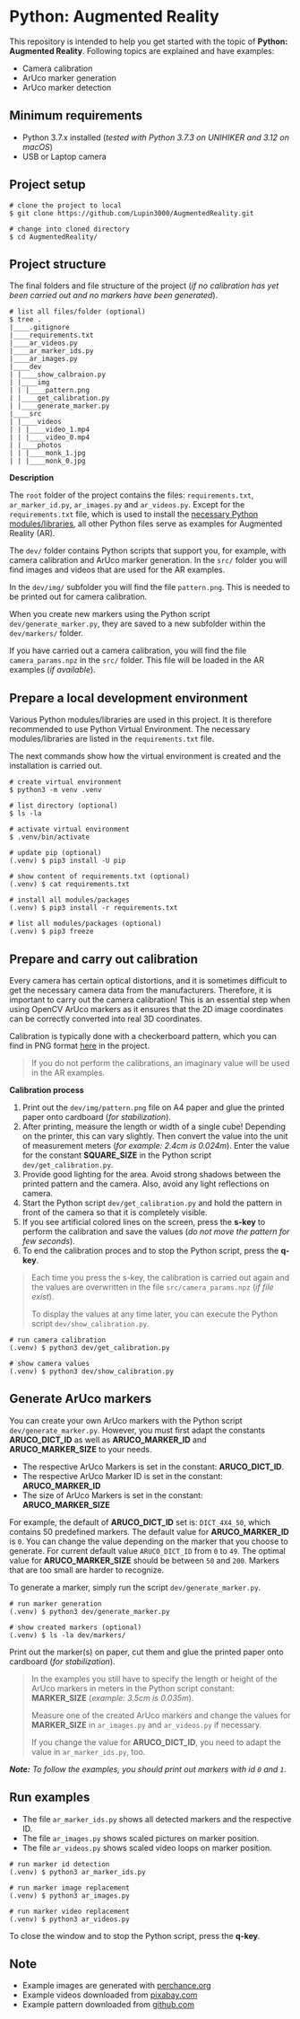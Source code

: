 # Python: Augmented Reality

This repository is intended to help you get started with the topic of **Python: Augmented Reality**. Following topics are explained and have examples:

- Camera calibration
- ArUco marker generation
- ArUco marker detection

## Minimum requirements

- Python 3.7.x installed (_tested with Python 3.7.3 on UNIHIKER and 3.12 on macOS_)
- USB or Laptop camera

## Project setup

```shell
# clone the project to local
$ git clone https://github.com/Lupin3000/AugmentedReality.git

# change into cloned directory
$ cd AugmentedReality/
```

## Project structure

The final folders and file structure of the project (_if no calibration has yet been carried out and no markers have been generated_).

```shell
# list all files/folder (optional)
$ tree .
|____.gitignore
|____requirements.txt
|____ar_videos.py
|____ar_marker_ids.py
|____ar_images.py
|____dev
| |____show_calbraion.py
| |____img
| | |____pattern.png
| |____get_calibration.py
| |____generate_marker.py
|____src
| |____videos
| | |____video_1.mp4
| | |____video_0.mp4
| |____photos
| | |____monk_1.jpg
| | |____monk_0.jpg
```

**Description**

The `root` folder of the project contains the files: `requirements.txt`, `ar_marker_id.py`, `ar_images.py` and `ar_videos.py`. Except for the `requirements.txt` file, which is used to install the [necessary Python modules/libraries](requirements.txt), all other Python files serve as examples for Augmented Reality (AR).

The `dev/` folder contains Python scripts that support you, for example, with camera calibration and ArUco marker generation. In the `src/` folder you will find images and videos that are used for the AR examples.

In the `dev/img/` subfolder you will find the file `pattern.png`. This is needed to be printed out for camera calibration.

When you create new markers using the Python script `dev/generate_marker.py`, they are saved to a new subfolder within the `dev/markers/` folder.

If you have carried out a camera calibration, you will find the file `camera_params.npz` in the `src/` folder. This file will be loaded in the AR examples (_if available_).

## Prepare a local development environment
Various Python modules/libraries are used in this project. It is therefore recommended to use Python Virtual Environment. The necessary modules/libraries are listed in the `requirements.txt` file.

The next commands show how the virtual environment is created and the installation is carried out.

```shell
# create virtual environment
$ python3 -m venv .venv

# list directory (optional)
$ ls -la

# activate virtual environment
$ .venv/bin/activate

# update pip (optional)
(.venv) $ pip3 install -U pip

# show content of requirements.txt (optional)
(.venv) $ cat requirements.txt

# install all modules/packages
(.venv) $ pip3 install -r requirements.txt

# list all modules/packages (optional)
(.venv) $ pip3 freeze
```

## Prepare and carry out calibration

Every camera has certain optical distortions, and it is sometimes difficult to get the necessary camera data from the manufacturers. Therefore, it is important to carry out the camera calibration! This is an essential step when using OpenCV ArUco markers as it ensures that the 2D image coordinates can be correctly converted into real 3D coordinates.

Calibration is typically done with a checkerboard pattern, which you can find in PNG format [here](dev/img/pattern.png) in the project.

> If you do not perform the calibrations, an imaginary value will be used in the AR examples.

**Calibration process**

1. Print out the `dev/img/pattern.png` file on A4 paper and glue the printed paper onto cardboard (_for stabilization_).
2. After printing, measure the length or width of a single cube! Depending on the printer, this can vary slightly. Then convert the value into the unit of measurement meters (_for example: 2.4cm is 0.024m_). Enter the value for the constant **SQUARE_SIZE** in the Python script `dev/get_calibration.py`.
3. Provide good lighting for the area. Avoid strong shadows between the printed pattern and the camera. Also, avoid any light reflections on camera. 
4. Start the Python script `dev/get_calibration.py` and hold the pattern in front of the camera so that it is completely visible.
5. If you see artificial colored lines on the screen, press the **s-key** to perform the calibration and save the values (_do not move the pattern for few seconds_).
6. To end the calibration proces and to stop the Python script, press the **q-key**.

> Each time you press the s-key, the calibration is carried out again and the values are overwritten in the file `src/camera_params.npz` (_if file exist_). 
> 
> To display the values at any time later, you can execute the Python script `dev/show_calibration.py`.

```shell
# run camera calibration
(.venv) $ python3 dev/get_calibration.py

# show camera values
(.venv) $ python3 dev/show_calibration.py
```

## Generate ArUco markers

You can create your own ArUco markers with the Python script `dev/generate_marker.py`. However, you must first adapt the constants **ARUCO_DICT_ID** as well as **ARUCO_MARKER_ID** and **ARUCO_MARKER_SIZE** to your needs.

- The respective ArUco Markers is set in the constant: **ARUCO_DICT_ID**.
- The respective ArUco Marker ID is set in the constant: **ARUCO_MARKER_ID**
- The size of ArUco Markers is set in the constant: **ARUCO_MARKER_SIZE**

For example, the default of **ARUCO_DICT_ID** set is: `DICT_4X4_50`, which contains 50 predefined markers. The default value for **ARUCO_MARKER_ID** is `0`. You can change the value depending on the marker that you choose to generate. For current default value `ARUCO_DICT_ID` from `0` to `49`. The optimal value for **ARUCO_MARKER_SIZE** should be between `50` and `200`. Markers that are too small are harder to recognize.

To generate a marker, simply run the script `dev/generate_marker.py`.

```shell
# run marker generation
(.venv) $ python3 dev/generate_marker.py

# show created markers (optional)
(.venv) $ ls -la dev/markers/
```

Print out the marker(s) on paper, cut them and glue the printed paper onto cardboard (_for stabilization_).

> In the examples you still have to specify the length or height of the ArUco markers in meters in the Python script constant: **MARKER_SIZE** (_example: 3.5cm is 0.035m_).
> 
> Measure one of the created ArUco markers and change the values for **MARKER_SIZE** in `ar_images.py` and `ar_videos.py` if necessary.
> 
> If you change the value for **ARUCO_DICT_ID**, you need to adapt the value in `ar_marker_ids.py`, too.

_**Note:** To follow the examples, you should print out markers with id `0` and `1`._

## Run examples

- The file `ar_marker_ids.py` shows all detected markers and the respective ID.
- The file `ar_images.py` shows scaled pictures on marker position.
- The file `ar_videos.py` shows scaled video loops on marker position.

```shell
# run marker id detection
(.venv) $ python3 ar_marker_ids.py

# run marker image replacement
(.venv) $ python3 ar_images.py

# run marker video replacement
(.venv) $ python3 ar_videos.py
```

To close the window and to stop the Python script, press the **q-key**.

## Note

- Example images are generated with [perchance.org](https://perchance.org/ai-text-to-image-generator)
- Example videos downloaded from [pixabay.com](https://pixabay.com/)
- Example pattern downloaded from [github.com](https://github.com/opencv/opencv/blob/4.x/doc/pattern.png)

